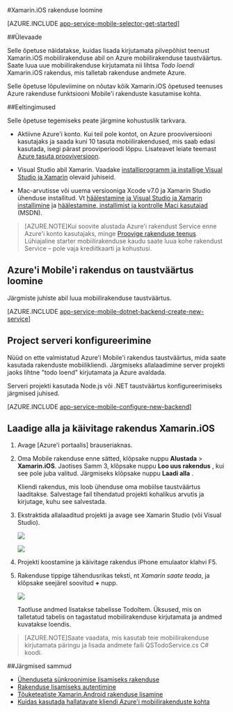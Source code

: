 <properties
    pageTitle="Azure'i rakenduse teenuse mobiilirakenduste Xamarin.iOS rakenduste kasutamise alustamine | Microsoft Azure'i"
    description="Järgige selle õpetuse Xamarin.iOS arengu Mobile'i rakenduste kasutamise alustamine."
    services="app-service\mobile"
    documentationCenter="xamarin"
    authors="adrianhall"
    manager="dwrede"
    editor=""/>

<tags
    ms.service="app-service-mobile"
    ms.workload="na"
    ms.tgt_pltfrm="mobile-xamarin-ios"
    ms.devlang="dotnet"
    ms.topic="hero-article"
    ms.date="10/01/2016"
    ms.author="adrianha"/>


#<a name="create-a-xamarinios-app"></a>Xamarin.iOS rakenduse loomine

[AZURE.INCLUDE [app-service-mobile-selector-get-started](../../includes/app-service-mobile-selector-get-started.md)]

##<a name="overview"></a>Ülevaade

Selle õpetuse näidatakse, kuidas lisada kirjutamata pilvepõhist teenust Xamarin.iOS mobiilirakenduse abil on Azure mobiilirakenduse taustväärtus.  Saate luua uue mobiilirakenduse kirjutamata nii lihtsa _Todo loendi_ Xamarin.iOS rakendus, mis talletab rakenduse andmete Azure.

Selle õpetuse lõpuleviimine on nõutav kõik Xamarin.iOS õpetused teenuses Azure rakenduse funktsiooni Mobile'i rakenduste kasutamise kohta.

##<a name="prerequisites"></a>Eeltingimused

Selle õpetuse tegemiseks peate järgmine kohustuslik tarkvara.

* Aktiivne Azure'i konto. Kui teil pole kontot, on Azure prooviversiooni kasutajaks ja saada kuni 10 tasuta mobiilirakendused, mis saab edasi kasutada, isegi pärast prooviperioodi lõppu. Lisateavet leiate teemast [Azure tasuta prooviversioon](https://azure.microsoft.com/pricing/free-trial/).

* Visual Studio abil Xamarin. Vaadake [installiprogramm ja installige Visual Studio ja Xamarin](https://msdn.microsoft.com/library/mt613162.aspx) olevaid juhiseid.

* Mac-arvutisse või uuema versiooniga Xcode v7.0 ja Xamarin Studio ühenduse installitud. Vt [häälestamine ja Visual Studio ja Xamarin installimine](https://msdn.microsoft.com/library/mt613162.aspx) ja [häälestamine, installimist ja kontrolle Maci kasutajad](https://msdn.microsoft.com/library/mt488770.aspx) (MSDN).

>[AZURE.NOTE]Kui soovite alustada Azure'i rakendust Service enne Azure'i konto kasutajaks, minge [Proovige rakenduse teenus](https://tryappservice.azure.com/?appServiceName=mobile). Lühiajaline starter mobiilirakenduse kaudu saate luua kohe rakendust Service – pole vaja krediitkaarti ja kohustusi.

## <a name="create-an-azure-mobile-app-backend"></a>Azure'i Mobile'i rakendus on taustväärtus loomine

Järgmiste juhiste abil luua mobiilirakenduse taustväärtus.

[AZURE.INCLUDE [app-service-mobile-dotnet-backend-create-new-service](../../includes/app-service-mobile-dotnet-backend-create-new-service.md)]

## <a name="configure-the-server-project"></a>Project serveri konfigureerimine

Nüüd on ette valmistatud Azure'i Mobile'i rakendus taustväärtus, mida saate kasutada rakenduste mobiilikliendi. Järgmiseks allalaadimine server projekti jaoks lihtne "todo loend" kirjutamata ja Azure avaldada.

Serveri projekti kasutada Node.js või .NET taustväärtus konfigureerimiseks järgmised juhised.

[AZURE.INCLUDE [app-service-mobile-configure-new-backend](../../includes/app-service-mobile-configure-new-backend.md)]

## <a name="download-and-run-the-xamarinios-app"></a>Laadige alla ja käivitage rakendus Xamarin.iOS

1. Avage [Azure'i portaalis] brauseriaknas.

2. Oma Mobile rakenduse enne sätted, klõpsake nuppu **Alustada** > **Xamarin.iOS**. Jaotises Samm 3, klõpsake nuppu **Loo uus rakendus** , kui see pole juba valitud.  Järgmiseks klõpsake nuppu **Laadi alla** .

    Kliendi rakendus, mis loob ühenduse oma mobiilse taustväärtus laaditakse. Salvestage fail tihendatud projekti kohalikus arvutis ja kirjutage, kuhu see salvestada.

3. Ekstraktida allalaaditud projekti ja avage see Xamarin Studio (või Visual Studio).

    ![][9]

    ![][8]

4. Projekti koostamine ja käivitage rakendus iPhone emulaator klahvi F5.

5. Rakenduse tippige tähendusrikas teksti, nt _Xamarin saate teada_, ja klõpsake seejärel soovitud **+** nupp.

    ![][10]

    Taotluse andmed lisatakse tabelisse TodoItem. Üksused, mis on talletatud tabelis on tagastatud mobiilirakenduse kirjutamata ja andmed kuvatakse loendis.

>[AZURE.NOTE]Saate vaadata, mis kasutab teie mobiilirakenduse kirjutamata päringu ja lisada andmete faili QSTodoService.cs C# koodi.

##<a name="next-steps"></a>Järgmised sammud

* [Ühenduseta sünkroonimise lisamiseks rakenduse](app-service-mobile-xamarin-ios-get-started-offline-data.md)
* [Rakenduse lisamiseks autentimine](app-service-mobile-xamarin-ios-get-started-users.md)
* [Tõuketeatiste Xamarin.Android rakenduse lisamine](app-service-mobile-xamarin-ios-get-started-push.md)
* [Kuidas kasutada hallatavate kliendi Azure'i mobiilirakenduste kohta](app-service-mobile-dotnet-how-to-use-client-library.md)

<!-- Anchors. -->
[Getting started with mobile app backends]:#getting-started
[Create a new mobile app backend]:#create-new-service
[Next Steps]:#next-steps

<!-- Images. -->
[6]: ./media/app-service-mobile-xamarin-ios-get-started/xamarin-ios-quickstart.png
[8]: ./media/app-service-mobile-xamarin-ios-get-started/mobile-xamarin-project-ios-vs.png
[9]: ./media/app-service-mobile-xamarin-ios-get-started/mobile-xamarin-project-ios-xs.png
[10]: ./media/app-service-mobile-xamarin-ios-get-started/mobile-quickstart-startup-ios.png

<!-- URLs. -->
[Azure'i portaal]: https://portal.azure.com/
